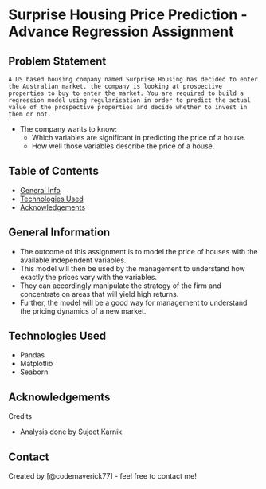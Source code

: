 # Surprise Housing Price Prediction - Advance Regression Assignment

## Problem Statement
	A US based housing company named Surprise Housing has decided to enter the Australian market, the company is looking at prospective properties to buy to enter the market. You are required to build a regression model using regularisation in order to predict the actual value of the prospective properties and decide whether to invest in them or not.
* The company wants to know:
	* Which variables are significant in predicting the price of a house.
	* How well those variables describe the price of a house.

## Table of Contents
* [General Info](#general-information)
* [Technologies Used](#technologies-used)
* [Acknowledgements](#acknowledgements)
	
<!-- You can include any other section that is pertinent to your problem -->
## General Information
- The outcome of this assignment is to model the price of houses with the available independent variables.
- This model will then be used by the management to understand how exactly the prices vary with the variables.
- They can accordingly manipulate the strategy of the firm and concentrate on areas that will yield high returns.
- Further, the model will be a good way for management to understand the pricing dynamics of a new market.

<!-- You don't have to answer all the questions - just the ones relevant to your project. -->

## Technologies Used
- Pandas
- Matplotlib
- Seaborn

<!-- As the libraries versions keep on changing, it is recommended to mention the version of library used in this project -->

## Acknowledgements
Credits
- Analysis done by Sujeet Karnik

## Contact
Created by [@codemaverick77] - feel free to contact me!

<!-- Optional -->
<!-- ## License -->
<!-- This project is open source and available under the [... License](). -->

<!-- You don't have to include all sections - just the one's relevant to your project -->
